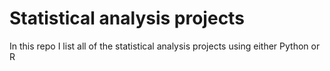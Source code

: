 # Statistical analysis projects
In this repo I list all of the statistical analysis projects using either Python or R 
